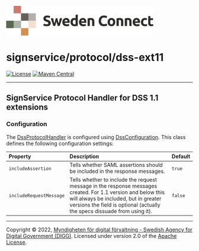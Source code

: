 ![Logo](../../docs/images/sweden-connect.png)


# signservice/protocol/dss-ext11

[![License](https://img.shields.io/badge/License-Apache%202.0-blue.svg)](https://opensource.org/licenses/Apache-2.0) [![Maven Central](https://maven-badges.herokuapp.com/maven-central/se.swedenconnect.signservice/signservice-protocol-dssext11/badge.svg)](https://maven-badges.herokuapp.com/maven-central/se.swedenconnect.signservice/signservice-protocol-dssext11)

-----

## SignService Protocol Handler for DSS 1.1 extensions

### Configuration

The [DssProtocolHandler](https://github.com/swedenconnect/signservice/blob/main/protocol/dss-ext11/src/main/java/se/swedenconnect/signservice/protocol/dss/DssProtocolHandler.java) is configured using [DssConfiguration](https://github.com/swedenconnect/signservice/blob/main/protocol/dss-ext11/src/main/java/se/swedenconnect/signservice/protocol/dss/DssConfiguration.java). This class defines the following configuration settings:

| Property | Description | Default |
| :--- | :--- | :--- |
| `includeAssertion` | Tells whether SAML assertions should be included in the response messages. | `true` |
| `includeRequestMessage` | Tells whether to include the request message in the response messages created. For 1.1 version and below this will always be included, but in greater versions the field is optional (actually the specs dissuade from using it). | `false` |



-----

Copyright &copy; 2022, [Myndigheten för digital förvaltning - Swedish Agency for Digital Government (DIGG)](http://www.digg.se). Licensed under version 2.0 of the [Apache License](http://www.apache.org/licenses/LICENSE-2.0).